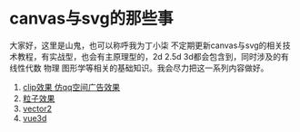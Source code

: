 # canvas与svg的那些事
大家好，这里是山鬼，也可以称呼我为丁小柒
不定期更新canvas与svg的相关技术教程，有实战型，也会有主原理型的，2d 2.5d 3d都会包含到，同时涉及的有  线性代数  物理  图形学等相关的基础知识。我会尽力把这一系列内容做好。
1. [clip效果 仿qq空间广告效果](https://github.com/dxiaoqi/canvas-svg-/tree/master/canvas/clip%E6%95%88%E6%9E%9C)
2. [粒子效果](https://github.com/dxiaoqi/canvas-svg-/tree/master/canvas/%E7%B2%92%E5%AD%90)
3. [vector2](https://github.com/dxiaoqi/canvas-svg-/tree/master/canvas/Vector)
4. [vue3d](https://github.com/dxiaoqi/canvas-svg-/tree/master/canvas/vue%2B3d%E4%BA%A4%E4%BA%92)
